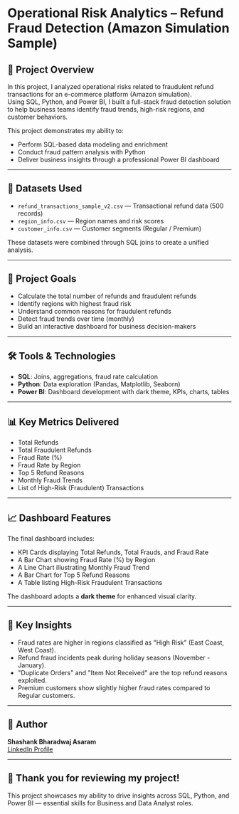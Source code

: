 # Operational Risk Analytics – Refund Fraud Detection (Amazon Simulation Sample)

## 📄 Project Overview
In this project, I analyzed operational risks related to fraudulent refund transactions for an e-commerce platform (Amazon simulation).  
Using SQL, Python, and Power BI, I built a full-stack fraud detection solution to help business teams identify fraud trends, high-risk regions, and customer behaviors.

This project demonstrates my ability to:
- Perform SQL-based data modeling and enrichment
- Conduct fraud pattern analysis with Python
- Deliver business insights through a professional Power BI dashboard

---

## 📂 Datasets Used
- `refund_transactions_sample_v2.csv` — Transactional refund data (500 records)
- `region_info.csv` — Region names and risk scores
- `customer_info.csv` — Customer segments (Regular / Premium)

These datasets were combined through SQL joins to create a unified analysis.

---

## 🎯 Project Goals
- Calculate the total number of refunds and fraudulent refunds
- Identify regions with highest fraud risk
- Understand common reasons for fraudulent refunds
- Detect fraud trends over time (monthly)
- Build an interactive dashboard for business decision-makers

---

## 🛠 Tools & Technologies
- **SQL**: Joins, aggregations, fraud rate calculation
- **Python**: Data exploration (Pandas, Matplotlib, Seaborn)
- **Power BI**: Dashboard development with dark theme, KPIs, charts, tables

---

## 📊 Key Metrics Delivered
- Total Refunds
- Total Fraudulent Refunds
- Fraud Rate (%)
- Fraud Rate by Region
- Top 5 Refund Reasons
- Monthly Fraud Trends
- List of High-Risk (Fraudulent) Transactions

---

## 📈 Dashboard Features
The final dashboard includes:
- KPI Cards displaying Total Refunds, Total Frauds, and Fraud Rate
- A Bar Chart showing Fraud Rate (%) by Region
- A Line Chart illustrating Monthly Fraud Trend
- A Bar Chart for Top 5 Refund Reasons
- A Table listing High-Risk Fraudulent Transactions

The dashboard adopts a **dark theme** for enhanced visual clarity.

---

## 🧠 Key Insights
- Fraud rates are higher in regions classified as "High Risk" (East Coast, West Coast).
- Refund fraud incidents peak during holiday seasons (November - January).
- "Duplicate Orders" and "Item Not Received" are the top refund reasons exploited.
- Premium customers show slightly higher fraud rates compared to Regular customers.

---

## 📇 Author
**Shashank Bharadwaj Asaram**  
[LinkedIn Profile](https://www.linkedin.com/in/shashankbharadwaj9/)

---

## 🙌 Thank you for reviewing my project!
This project showcases my ability to drive insights across SQL, Python, and Power BI — essential skills for Business and Data Analyst roles.
